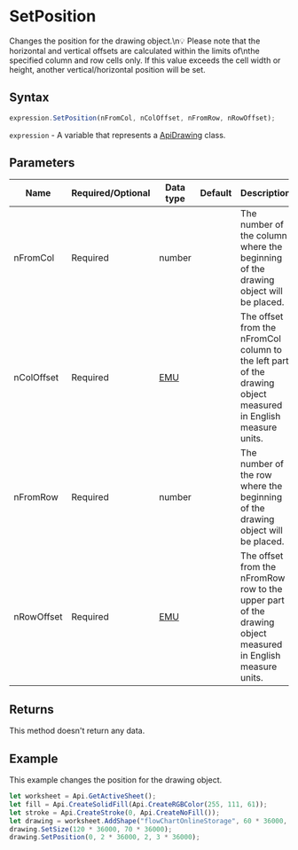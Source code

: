 # SetPosition

Changes the position for the drawing object.\n💡 Please note that the horizontal and vertical offsets are calculated within the limits of\nthe specified column and row cells only. If this value exceeds the cell width or height, another vertical/horizontal position will be set.

## Syntax

```javascript
expression.SetPosition(nFromCol, nColOffset, nFromRow, nRowOffset);
```

`expression` - A variable that represents a [ApiDrawing](../ApiDrawing.md) class.

## Parameters

| **Name** | **Required/Optional** | **Data type** | **Default** | **Description** |
| ------------- | ------------- | ------------- | ------------- | ------------- |
| nFromCol | Required | number |  | The number of the column where the beginning of the drawing object will be placed. |
| nColOffset | Required | [EMU](../../Enumeration/EMU.md) |  | The offset from the nFromCol column to the left part of the drawing object measured in English measure units. |
| nFromRow | Required | number |  | The number of the row where the beginning of the drawing object will be placed. |
| nRowOffset | Required | [EMU](../../Enumeration/EMU.md) |  | The offset from the nFromRow row to the upper part of the drawing object measured in English measure units. |

## Returns

This method doesn't return any data.

## Example

This example changes the position for the drawing object.

```javascript editor-xlsx
let worksheet = Api.GetActiveSheet();
let fill = Api.CreateSolidFill(Api.CreateRGBColor(255, 111, 61));
let stroke = Api.CreateStroke(0, Api.CreateNoFill());
let drawing = worksheet.AddShape("flowChartOnlineStorage", 60 * 36000, 35 * 36000, fill, stroke, 0, 2 * 36000, 0, 3 * 36000);
drawing.SetSize(120 * 36000, 70 * 36000);
drawing.SetPosition(0, 2 * 36000, 2, 3 * 36000);
```
